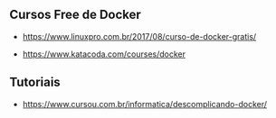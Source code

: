 ## Cursos Free de Docker

- https://www.linuxpro.com.br/2017/08/curso-de-docker-gratis/

- https://www.katacoda.com/courses/docker



## Tutoriais

- https://www.cursou.com.br/informatica/descomplicando-docker/

